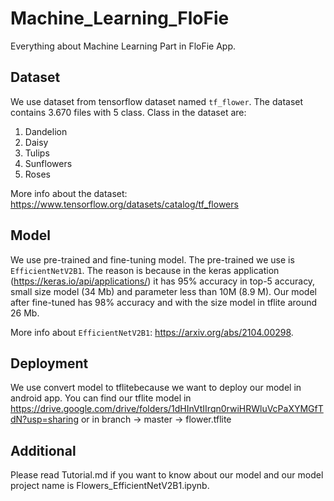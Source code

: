# Machine_Learning_FloFie
Everything about Machine Learning Part in FloFie App.

## Dataset
We use dataset from tensorflow dataset named `tf_flower`. The dataset contains 3.670 files with 5 class. Class in the dataset are:
1. Dandelion
2. Daisy
3. Tulips
4. Sunflowers
5. Roses

More info about the dataset: https://www.tensorflow.org/datasets/catalog/tf_flowers

## Model
We use pre-trained and fine-tuning model. The pre-trained we use is `EfficientNetV2B1`. The reason is because in the keras application (https://keras.io/api/applications/) it has 95% accuracy in top-5 accuracy, small size model (34 Mb) and parameter less than 10M (8.9 M). Our model after fine-tuned has 98% accuracy and with the size model in tflite around 26 Mb. 

More info about `EfficientNetV2B1`: https://arxiv.org/abs/2104.00298.

## Deployment
We use convert model to tflitebecause we want to deploy our model in android app. You can find our tflite model in https://drive.google.com/drive/folders/1dHInVtIIrqn0rwiHRWluVcPaXYMGfTdN?usp=sharing or in branch -> master -> flower.tflite

## Additional 
Please read Tutorial.md if you want to know about our model and our model project name is Flowers_EfficientNetV2B1.ipynb. 
